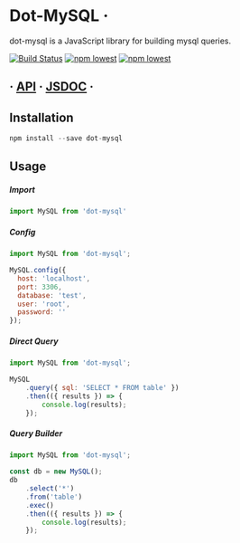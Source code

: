 # Dot-MySQL &middot; 
dot-mysql is a JavaScript library for building mysql queries.

[![Build Status](https://travis-ci.org/Chathu94/dot-mysql.svg?branch=master)](https://travis-ci.org/Chathu94/dot-mysql)
[![npm lowest](https://img.shields.io/badge/npm-v4.0.0-blue.svg)](https://travis-ci.org/Chathu94/dot-mysql)
[![npm lowest](https://img.shields.io/badge/npm-v9.5.0-blue.svg)](https://travis-ci.org/Chathu94/dot-mysql)

## &middot; [API](https://github.com/Chathu94/dot-mysql/blob/master/JSDOC.md) &middot; [JSDOC](https://github.com/Chathu94/dot-mysql/blob/master/JSDOC.md) &middot;

## Installation
```jsx
npm install --save dot-mysql
```

## Usage

##### Import
```jsx
import MySQL from 'dot-mysql'
```
##### Config
```jsx
import MySQL from 'dot-mysql';

MySQL.config({
  host: 'localhost',
  port: 3306,
  database: 'test',
  user: 'root',
  password: ''
});
```

##### Direct Query
```jsx
import MySQL from 'dot-mysql';

MySQL
    .query({ sql: 'SELECT * FROM table' })
    .then(({ results }) => {
        console.log(results);
    });
```

##### Query Builder
```jsx
import MySQL from 'dot-mysql';

const db = new MySQL();
db
    .select('*')
    .from('table')
    .exec()
    .then(({ results }) => {
        console.log(results);
    });
```